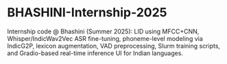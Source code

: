 # BHASHINI-Internship-2025
Internship code @ Bhashini (Summer 2025): LID using MFCC+CNN, Whisper/IndicWav2Vec ASR fine-tuning, phoneme-level modeling via IndicG2P, lexicon augmentation, VAD preprocessing, Slurm training scripts, and Gradio-based real-time inference UI for Indian languages.
